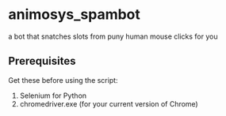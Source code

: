 # animosys_spambot
a bot that snatches slots from puny human mouse clicks for you

## Prerequisites
Get these before using the script:

1. Selenium for Python
2. chromedriver.exe (for your current version of Chrome)

